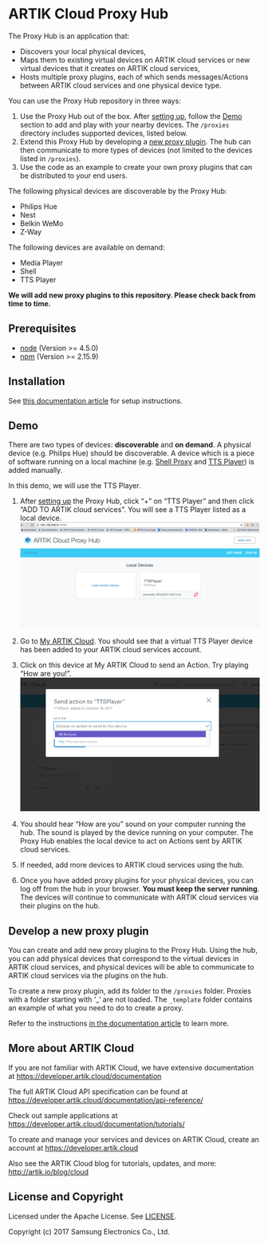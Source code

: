 # ARTIK Cloud Proxy Hub

The Proxy Hub is an application that:
 - Discovers your local physical devices,
 - Maps them to existing virtual devices on ARTIK cloud services or new virtual devices that it creates on ARTIK cloud services,
 - Hosts multiple proxy plugins, each of which sends messages/Actions between ARTIK cloud services and one physical device type.

You can use the Proxy Hub repository in three ways:

1. Use the Proxy Hub out of the box. After [setting up](#installation), follow the [Demo](#demo) section to add and play with your nearby devices. The `/proxies` directory includes supported devices, listed below. 
2. Extend this Proxy Hub by developing a [new proxy plugin](#develop-a-new-proxy-plugin). The hub can then communicate to more types of devices (not limited to the devices listed in `/proxies`).
3. Use the code as an example to create your own proxy plugins that can be distributed to your end users. 

The following physical devices are discoverable by the Proxy Hub:

* Philips Hue
* Nest
* Belkin WeMo
* Z-Way

The following devices are available on demand:

* Media Player
* Shell
* TTS Player

**We will add new proxy plugins to this repository. Please check back from time to time.**

## Prerequisites

- [node](https://nodejs.org/en/download/)  (Version >= 4.5.0) 
- [npm](https://www.npmjs.com/get-npm) (Version >= 2.15.9)

## Installation

See [this documentation article](https://developer.artik.cloud/documentation/proxy-hub.html#use-the-hub) for setup instructions.

## Demo

There are two types of devices: **discoverable** and **on demand**. A physical device (e.g. Philips Hue) should be discoverable. A device which is a piece of software running on a local machine (e.g. <a href=“https://github.com/artikcloud/artikcloud-ProxyHub/tree/master/proxies/shell”>Shell Proxy</a> and <a href=“https://github.com/artikcloud/artikcloud-ProxyHub/tree/master/proxies/ttsplayer”>TTS Player</a>) is added manually.

In this demo, we will use the TTS Player. 

 1. After [setting up](#installation) the Proxy Hub, click “+” on “TTS Player” and then click “ADD TO ARTIK cloud services”. You will see a TTS Player listed as a local device.
  ![Add Devices](./img/screen4_TTSplayer.png)
 
 2. Go to [My ARTIK Cloud](https://my.artik.cloud). You should see that a virtual TTS Player device has been added to your ARTIK cloud services account.
 
 3. Click on this device at My ARTIK Cloud to send an Action. Try playing “How are you!”.
  ![Add Devices](./img/screen5_sendAction.png)
 
 4. You should hear “How are you” sound on your computer running the hub. The sound is played by the device running on your computer. The Proxy Hub enables the local device to act on Actions sent by ARTIK cloud services.
 
 5. If needed, add more devices to ARTIK cloud services using the hub.
 
 6. Once you have added proxy plugins for your physical devices, you can log off from the hub in your browser. **You must keep the server running**. The devices will continue to communicate with ARTIK cloud services via their plugins on the hub. 
 
## Develop a new proxy plugin

You can create and add new proxy plugins to the Proxy Hub. Using the hub, you can add physical devices that correspond to the virtual devices in ARTIK cloud services, and physical devices will be able to communicate to ARTIK cloud services via the plugins on the hub.

To create a new proxy plugin, add its folder to the `/proxies` folder. Proxies with a folder starting with ‘_’ are not loaded. The `_template` folder contains an example of what you need to do to create a proxy.

Refer to the instructions [in the documentation article](https://developer.artik.cloud/documentation/proxy-hub.html#develop-a-new-proxy-plugin) to learn more.

## More about ARTIK Cloud

If you are not familiar with ARTIK Cloud, we have extensive documentation at https://developer.artik.cloud/documentation

The full ARTIK Cloud API specification can be found at https://developer.artik.cloud/documentation/api-reference/

Check out sample applications at https://developer.artik.cloud/documentation/tutorials/

To create and manage your services and devices on ARTIK Cloud, create an account at https://developer.artik.cloud

Also see the ARTIK Cloud blog for tutorials, updates, and more: http://artik.io/blog/cloud

## License and Copyright

Licensed under the Apache License. See [LICENSE](LICENSE).

Copyright (c) 2017 Samsung Electronics Co., Ltd.
